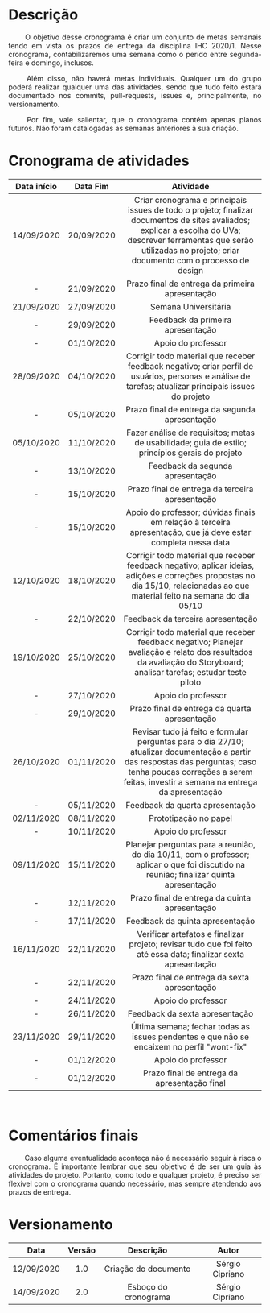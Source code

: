 # Descrição

<p align="justify"> &emsp;&emsp; O objetivo desse cronograma é criar um conjunto de metas semanais tendo em vista os prazos de entrega da disciplina IHC 2020/1. Nesse cronograma, contabilizaremos uma semana como o perído entre segunda-feira e domingo, inclusos.</p>

<p align="justify"> &emsp;&emsp; Além disso, não haverá metas individuais. Qualquer um do grupo poderá realizar qualquer uma das atividades, sendo que tudo feito estará documentado nos commits, pull-requests, issues e, principalmente, no versionamento.</p>

<p align="justify"> &emsp;&emsp; Por fim, vale salientar, que o cronograma contém apenas planos futuros. Não foram catalogadas as semanas anteriores à sua criação.</p>

# Cronograma de atividades

|Data início|Data Fim|Atividade|
|:-:|:-:|:-:|
|14/09/2020|20/09/2020|Criar cronograma e principais issues de todo o projeto; finalizar documentos de sites avaliados; explicar a escolha do UVa; descrever ferramentas que serão utilizadas no projeto; criar documento com o processo de design|
|-         |21/09/2020|Prazo final de entrega da primeira apresentação|
|21/09/2020|27/09/2020|Semana Universitária|
|-         |29/09/2020|Feedback da primeira apresentação|
|-         |01/10/2020|Apoio do professor|
|28/09/2020|04/10/2020|Corrigir todo material que receber feedback negativo; criar perfil de usuários, personas e análise de tarefas; atualizar principais issues do projeto|
|-         |05/10/2020|Prazo final de entrega da segunda apresentação|
|05/10/2020|11/10/2020|Fazer análise de requisitos; metas de usabilidade; guia de estilo; princípios gerais do projeto|
|-         |13/10/2020|Feedback da segunda apresentação|
|-         |15/10/2020|Prazo final de entrega da terceira apresentação|
|-         |15/10/2020|Apoio do professor; dúvidas finais em relação à terceira apresentação, que já deve estar completa nessa data|
|12/10/2020|18/10/2020|Corrigir todo material que receber feedback negativo; aplicar ideias, adições e correções propostas no dia 15/10, relacionadas ao que material feito na semana do dia 05/10|
|-         |22/10/2020|Feedback da terceira apresentação|
|19/10/2020|25/10/2020|Corrigir todo material que receber feedback negativo; Planejar avaliação e relato dos resultados da avaliação do Storyboard; analisar tarefas; estudar teste piloto|
|-         |27/10/2020|Apoio do professor|
|-         |29/10/2020|Prazo final de entrega da quarta apresentação|
|26/10/2020|01/11/2020|Revisar tudo já feito e formular perguntas para o dia 27/10; atualizar documentação a partir das respostas das perguntas; caso tenha poucas correções a serem feitas, investir a semana na entrega da apresentação|
|-         |05/11/2020|Feedback da quarta apresentação|
|02/11/2020|08/11/2020|Prototipação no papel|
|-         |10/11/2020|Apoio do professor|
|09/11/2020|15/11/2020|Planejar perguntas para a reunião, do dia 10/11, com o professor; aplicar o que foi discutido na reunião; finalizar quinta apresentação|
|-         |12/11/2020|Prazo final de entrega da quinta apresentação|
|-         |17/11/2020|Feedback da quinta apresentação|
|16/11/2020|22/11/2020|Verificar artefatos e finalizar projeto; revisar tudo que foi feito até essa data; finalizar sexta apresentação|
|-         |22/11/2020|Prazo final de entrega da sexta apresentação|
|-         |24/11/2020|Apoio do professor|
|-         |26/11/2020|Feedback da sexta apresentação|
|23/11/2020|29/11/2020|Última semana; fechar todas as issues pendentes e que não se encaixem no perfil "wont-fix"|
|-         |01/12/2020|Apoio do professor|
|-         |01/12/2020|Prazo final de entrega da apresentação final|

</br>

# Comentários finais

<p align="justify"> &emsp;&emsp; Caso alguma eventualidade aconteça não é necessário seguir à risca o cronograma. É importante lembrar que seu objetivo é de ser um guia às atividades do projeto. Portanto, como todo e qualquer projeto, é preciso ser flexível com o cronograma quando necessário, mas sempre atendendo aos prazos de entrega.</p>

# Versionamento

|Data|Versão|Descrição|Autor|
|:-:|:-:|:-:|:-:|
|12/09/2020|1.0|Criação do documento|Sérgio Cipriano|
|14/09/2020|2.0|Esboço do cronograma|Sérgio Cipriano|